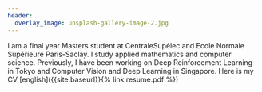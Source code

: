 ```yaml
---
header:
  overlay_image: unsplash-gallery-image-2.jpg
---
```



I am a final year Masters student at CentraleSupélec and Ecole Normale Supérieure Paris-Saclay. I study applied mathematics and computer science. Previously, I have been working on Deep Reinforcement Learning in Tokyo and Computer Vision and Deep Learning in Singapore. Here is my CV [english]({{site.baseurl}}{% link resume.pdf %}) 
